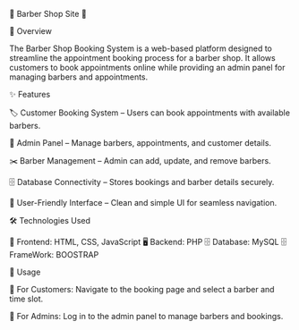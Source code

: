 💈 Barber Shop Site 💼

📌 Overview

The Barber Shop Booking System is a web-based platform designed to streamline the appointment booking process for a barber shop. It allows customers to book appointments online while providing an admin panel for managing barbers and appointments.

✨ Features

🏷 Customer Booking System – Users can book appointments with available barbers.

🔑 Admin Panel – Manage barbers, appointments, and customer details.

✂️ Barber Management – Admin can add, update, and remove barbers.

🗄 Database Connectivity – Stores bookings and barber details securely.

🎨 User-Friendly Interface – Clean and simple UI for seamless navigation.

🛠 Technologies Used

🎨 Frontend: HTML, CSS, JavaScript
🖥 Backend: PHP
🗄 Database: MySQL
🗄 FrameWork: BOOSTRAP


📖 Usage

👤 For Customers: Navigate to the booking page and select a barber and time slot.

🔧 For Admins: Log in to the admin panel to manage barbers and bookings.

 
